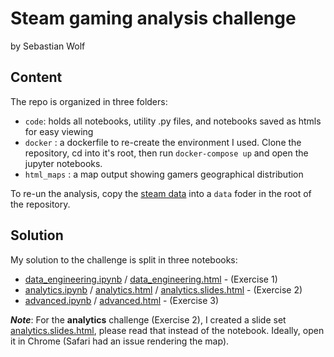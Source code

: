 # Steam gaming analysis challenge

by Sebastian Wolf

## Content
The repo is organized in three folders:
- `code`: holds all notebooks, utility .py files, and notebooks saved as htmls for easy viewing
- `docker` : a dockerfile to re-create the environment I used. Clone the repository, cd into it's root, then run `docker-compose up` and open the jupyter notebooks.
- `html_maps` : a map output showing gamers geographical distribution

To re-un the analysis, copy the [steam data](https://storage.googleapis.com/datatonic-steam-gaming-challenge/steam_gaming_large.zip) into a `data` foder in the root of the repository.

## Solution
My solution to the challenge is split in three notebooks:
- [data_engineering.ipynb](./code/data_engineering.ipynb) / [data_engineering.html](./code/data_engineering.html) - (Exercise 1)
- [analytics.ipynb](./code/analytics.ipynb) / [analytics.html](./code/analytics.html) / [analytics.slides.html](./code/analytics.slides.html) - (Exercise 2)
- [advanced.ipynb](./code/advanced.ipynb) / [advanced.html](./code/advanced.html) - (Exercise 3)

***Note***: For the **analytics** challenge (Exercise 2), I created a slide set [analytics.slides.html](./code/analytics.slides.html), please read that instead of the notebook. Ideally, open it in Chrome (Safari had an issue rendering the map).

